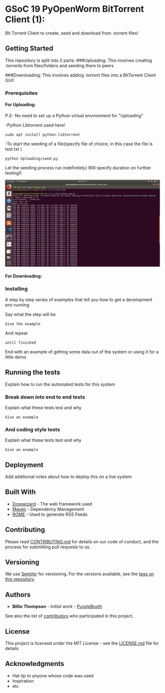 # GSoC 19 PyOpenWorm BitTorrent Client (1):
Bit Torrent Client to create, seed and download from .torrent files!

## Getting Started

This repository is split into 2 parts:
###Uploading: This involves creating .torrents from files/folders and seeding them to peers

###Downloading: This involves adding .torrent files into a BitTorrent Client GUI!

### Prerequisites

#### For Uploading:
P.S- No need to set up a Python virtual environment for "Uploading"

-Python Libtorrent used here!
```
sudo apt install python-libtorrent
```
-To start the seeding of a file(specify file of choice, in this case the file is test.txt )
```
python Uploading/seed.py
```
Let the seeding process run indefinitely( Will specify duration on further testing!)

![](images/seeding.png)

#### For Downloading:
### Installing

A step by step series of examples that tell you how to get a development env running

Say what the step will be

```
Give the example
```

And repeat

```
until finished
```

End with an example of getting some data out of the system or using it for a little demo

## Running the tests

Explain how to run the automated tests for this system

### Break down into end to end tests

Explain what these tests test and why

```
Give an example
```

### And coding style tests

Explain what these tests test and why

```
Give an example
```

## Deployment

Add additional notes about how to deploy this on a live system

## Built With

* [Dropwizard](http://www.dropwizard.io/1.0.2/docs/) - The web framework used
* [Maven](https://maven.apache.org/) - Dependency Management
* [ROME](https://rometools.github.io/rome/) - Used to generate RSS Feeds

## Contributing

Please read [CONTRIBUTING.md](https://gist.github.com/PurpleBooth/b24679402957c63ec426) for details on our code of conduct, and the process for submitting pull requests to us.

## Versioning

We use [SemVer](http://semver.org/) for versioning. For the versions available, see the [tags on this repository](https://github.com/your/project/tags). 

## Authors

* **Billie Thompson** - *Initial work* - [PurpleBooth](https://github.com/PurpleBooth)

See also the list of [contributors](https://github.com/your/project/contributors) who participated in this project.

## License

This project is licensed under the MIT License - see the [LICENSE.md](LICENSE.md) file for details

## Acknowledgments

* Hat tip to anyone whose code was used
* Inspiration
* etc

